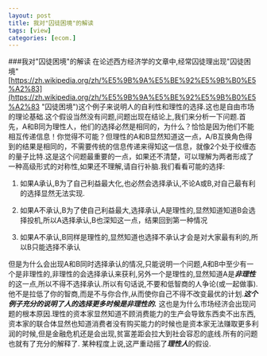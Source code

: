 ```yaml
---
layout: post
title: 我对"囚徒困境"的解读
tags: [view]
categories: [ecom.]
---
```



###我对"囚徒困境"的解读
在论述西方经济学的文章中,经常囚徒理出现"囚徒困境"[https://zh.wikipedia.org/zh/%E5%9B%9A%E5%BE%92%E5%9B%B0%E5%A2%83](https://zh.wikipedia.org/zh/%E5%9B%9A%E5%BE%92%E5%9B%B0%E5%A2%83 "囚徒困境")这个例子来说明人的自利性和理性的选择.这也是自由市场的理论基础.这个假设当然没有问题,问题出现在结论上,我们来分析一下问题.首先，A和B同为理性人，他们的选择必然是相同的，为什么？恰恰是因为他们不能相互传递信息！你觉得不可能？但理性的A和B显然知道这一点，A/B互换角色得到的结果是相同的，不需要传统的信息传递来得知这一信息，就像2个处于绞缠态的量子比特.这是这个问题最重要的一点，如果还不清楚，可以理解为两者形成了一种高级形式的对称性,如果还不理解,请自行补脑.我们看看可能的选择:

1. 如果A承认,B为了自己利益最大化,也必然会选择承认,不论A或B,对自己最有利的选择显然无法实现.


2. 如果A不承认,B为了使自己利益最大,选择承认,A是理性的,显然知道知道B会选择投机,所以A选择承认,B也深知这一点，结果回到第一种情况


3. 如果A不承认,B同样是理性的,显然知道也选择不承认才会是对大家最有利的,所以B只能选择不承认

但是为什么会出现A和B同时选择承认的情况,只能说明一个问题,A和B中至少有一个是非理性的,非理性的会选择承认来获利,另外一个是理性的,显然知道A是***非理性***的这一点,所以不得不选择承认.所以有句话说,不要和低智商的人争论(或一起做事).他不是拉低了你的智商,而是不与你合作,从而使你自己不得不改变最优的计划.***这个例子充分的说明了人的选择更多时候是非理性的.***
这也是为什么市场经济会出现问题的根本原因.理性的资本家显然知道不顾消费能力的生产会导致东西卖不出东西,资本家的联合体显然也知道消费者没有购买能力的时候也是资本家无法赚取更多利润的时候,但是金融危机还是会出现,贫富差距会拉大到社会容忍的底线.所有的问题也就有了充分的解释了.
某种程度上说,这严重动摇了***理性人***的假设.
